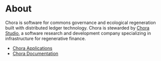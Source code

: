 # About

Chora is software for commons governance and ecological regeneration built with distributed ledger technology. Chora is stewarded by [Chora Studio](https://chora.studio/), a software research and development company specializing in infrastructure for regenerative finance.

- [Chora Applications](https://chora.io)
- [Chora Documentation](https://docs.chora.io)
